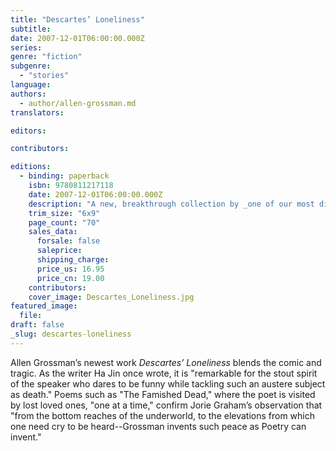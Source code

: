 ```yaml
---
title: "Descartes’ Loneliness"
subtitle:
date: 2007-12-01T06:00:00.000Z
series:
genre: "fiction"
subgenre:
  - "stories"
language:
authors:
  - author/allen-grossman.md
translators:

editors:

contributors:

editions:
  - binding: paperback
    isbn: 9780811217118
    date: 2007-12-01T06:00:00.000Z
    description: "A new, breakthrough collection by _one of our most disturbing and humanly gifted poets_ (Harold Bloom). "
    trim_size: "6x9"
    page_count: "70"
    sales_data:
      forsale: false
      saleprice:
      shipping_charge:
      price_us: 16.95
      price_cn: 19.00
    contributors:
    cover_image: Descartes_Loneliness.jpg
featured_image:
  file:
draft: false
_slug: descartes-loneliness
---
```


Allen Grossman’s newest work _Descartes’ Loneliness_ blends the comic and tragic. As the writer Ha Jin once wrote, it is "remarkable for the stout spirit of the speaker who dares to be funny while tackling such an austere subject as death." Poems such as "The Famished Dead," where the poet is visited by lost loved ones, "one at a time," confirm Jorie Graham’s observation that "from the bottom reaches of the underworld, to the elevations from which one need cry to be heard--Grossman invents such peace as Poetry can invent."

